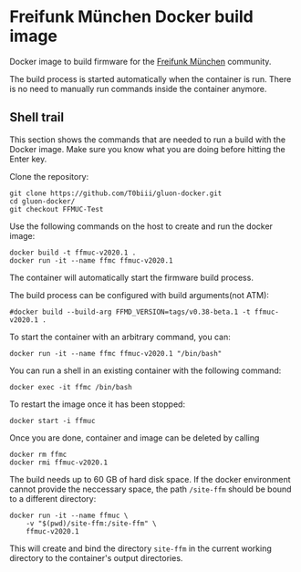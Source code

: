 # Freifunk München Docker build image

Docker image to build firmware for the [Freifunk München](https://ffmuc.net) community.

The build process is started automatically when the container is run. There is no need to manually run commands inside the container anymore.

## Shell trail

This section shows the commands that are needed to run a build with the Docker image. Make sure you know what you are doing before hitting the Enter key.


Clone the repository:

    git clone https://github.com/T0biii/gluon-docker.git
    cd gluon-docker/
    git checkout FFMUC-Test

Use the following commands on the host to create and run the docker image:

    docker build -t ffmuc-v2020.1 .
    docker run -it --name ffmc ffmuc-v2020.1 

The container will automatically start the firmware build process.

The build process can be configured with build arguments(not ATM):

    #docker build --build-arg FFMD_VERSION=tags/v0.38-beta.1 -t ffmuc-v2020.1 .

To start the container with an arbitrary command, you can:

	docker run -it --name ffmc ffmuc-v2020.1 "/bin/bash"

You can run a shell in an existing container with the following command:

    docker exec -it ffmc /bin/bash

To restart the image once it has been stopped:

    docker start -i ffmuc

Once you are done, container and image can be deleted by calling

    docker rm ffmc
    docker rmi ffmuc-v2020.1

The build needs up to 60 GB of hard disk space. If the docker environment cannot provide the neccessary space, the path `/site-ffm` should be bound to a different directory:

    docker run -it --name ffmuc \
        -v "$(pwd)/site-ffm:/site-ffm" \
        ffmuc-v2020.1

This will create and bind the directory `site-ffm` in the current working directory to the container's output directories.
